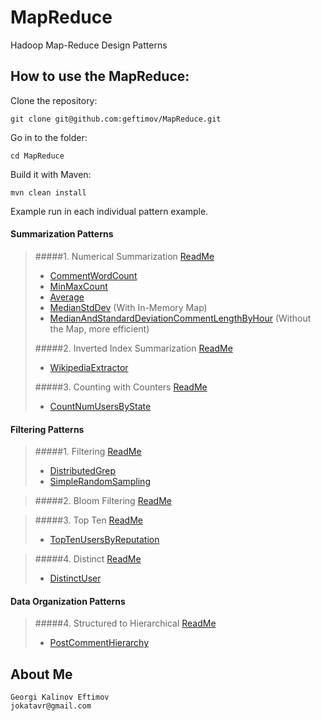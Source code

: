 MapReduce
=========

Hadoop Map-Reduce Design Patterns

How to use the MapReduce:
--------------------------

Clone the repository:
```
git clone git@github.com:geftimov/MapReduce.git
```
Go in to the folder:
```
cd MapReduce
```
Build it with Maven:
```
mvn clean install
```
Example run in each individual pattern example.

#### Summarization Patterns 
>#####1. Numerical Summarization [ReadMe](https://github.com/geftimov/MapReduce/tree/master/readme/NumericalSummarization.md)
>*   [CommentWordCount](https://github.com/geftimov/MapReduce/tree/master/readme/CommentWordCount.md)
>*   [MinMaxCount](https://github.com/geftimov/MapReduce/tree/master/readme/MinMaxCount.md)
>*   [Average](https://github.com/geftimov/MapReduce/tree/master/readme/Average.md)
>*   [MedianStdDev](https://github.com/geftimov/MapReduce/tree/master/readme/MedianStdDev.md) (With In-Memory Map)
>*   [MedianAndStandardDeviationCommentLengthByHour](https://github.com/geftimov/MapReduce/tree/master/readme/MedianAndStandardDeviationCommentLengthByHour.md) (Without the Map, more efficient)
>
>#####2.  Inverted Index Summarization [ReadMe](https://github.com/geftimov/MapReduce/tree/master/readme/InvertedIndexSummarization.md)
>*   [WikipediaExtractor](https://github.com/geftimov/MapReduce/tree/master/readme/WikipediaExtractor.md)
>
>#####3.  Counting with Counters [ReadMe](https://github.com/geftimov/MapReduce/tree/master/readme/CountingCounters.md)
>*   [CountNumUsersByState](https://github.com/geftimov/MapReduce/tree/master/readme/CountNumUsersByState.md)

#### Filtering Patterns 
>#####1. Filtering [ReadMe](https://github.com/geftimov/MapReduce/tree/master/readme/Filtering.md)
>*   [DistributedGrep](https://github.com/geftimov/MapReduce/tree/master/readme/DistributedGrep.md)
>*   [SimpleRandomSampling](https://github.com/geftimov/MapReduce/tree/master/readme/SimpleRandomSampling.md)

>#####2. Bloom Filtering [ReadMe](https://github.com/geftimov/MapReduce/tree/master/readme/BloomFiltering.md)

>#####3. Top Ten [ReadMe](https://github.com/geftimov/MapReduce/tree/master/readme/TopTen.md)
>*   [TopTenUsersByReputation](https://github.com/geftimov/MapReduce/tree/master/readme/TopTenUsersByReputation.md)

>#####4. Distinct [ReadMe](https://github.com/geftimov/MapReduce/tree/master/readme/Distinct.md)
>*   [DistinctUser](https://github.com/geftimov/MapReduce/tree/master/readme/DistinctUser.md)

#### Data Organization Patterns 
>#####4. Structured to Hierarchical [ReadMe](https://github.com/geftimov/MapReduce/tree/master/readme/Hierarchical.md)
>*   [PostCommentHierarchy](https://github.com/geftimov/MapReduce/tree/master/readme/PostCommentHierarchy.md)
>


About Me
---------
```
Georgi Kalinov Eftimov
jokatavr@gmail.com
```
